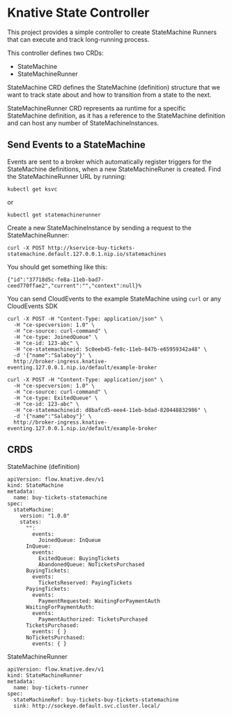 # Knative State Controller

This project provides a simple controller to create StateMachine Runners that can execute and track long-running process.

This controller defines two CRDs:
- StateMachine
- StateMachineRunner

StateMachine CRD defines the StateMachine (definition) structure that we want to track state about and how to transition from a state to the next.

StateMachineRunner CRD represents aa runtime for a specific StateMachine definition, as it has a reference to the StateMachine definition and can host any number of StateMachineInstances.

## Send Events to a StateMachine

Events are sent to a broker which automatically register triggers for the StateMachine definitions, when a new StateMachineRuner is created.
Find the StateMachineRunner URL by running:
```bigquery
kubectl get ksvc 
```
or
```bigquery
kubectl get statemachinerunner
```
Create a new StateMachineInstance by sending a request to the StateMachineRunner:

```
curl -X POST http://kservice-buy-tickets-statemachine.default.127.0.0.1.nip.io/statemachines

```

You should get something like this:
```
{"id":"37718d5c-fe8a-11eb-bad7-ceed770ffae2","current":"","context":null}%
```

You can send CloudEvents to the example StateMachine using `curl` or any CloudEvents SDK


```
curl -X POST -H "Content-Type: application/json" \
  -H "ce-specversion: 1.0" \
  -H "ce-source: curl-command" \
  -H "ce-type: JoinedQueue" \
  -H "ce-id: 123-abc" \
  -H "ce-statemachineid: 5c0eeb45-fe8c-11eb-847b-e65959342a48" \
  -d '{"name":"Salaboy"}' \
  http://broker-ingress.knative-eventing.127.0.0.1.nip.io/default/example-broker

```

```
curl -X POST -H "Content-Type: application/json" \
  -H "ce-specversion: 1.0" \
  -H "ce-source: curl-command" \
  -H "ce-type: ExitedQueue" \
  -H "ce-id: 123-abc" \
  -H "ce-statemachineid: d8bafcd5-eee4-11eb-bdad-820448832986" \
  -d '{"name":"Salaboy"}' \
  http://broker-ingress.knative-eventing.127.0.0.1.nip.io/default/example-broker
```

## CRDS

StateMachine (definition)
```
apiVersion: flow.knative.dev/v1
kind: StateMachine
metadata:
  name: buy-tickets-statemachine
spec:
  stateMachine:
    version: "1.0.0"
    states:
      "":
        events:
          JoinedQueue: InQueue
      InQueue:
        events:
          ExitedQueue: BuyingTickets
          AbandonedQueue: NoTicketsPurchased
      BuyingTickets:
        events:
          TicketsReserved: PayingTickets
      PayingTickets:
        events:
          PaymentRequested: WaitingForPaymentAuth
      WaitingForPaymentAuth:
        events:
          PaymentAuthorized: TicketsPurchased
      TicketsPurchased:
        events: { }
      NoTicketsPurchased:
        events: { }

```

StateMachineRunner

```
apiVersion: flow.knative.dev/v1
kind: StateMachineRunner
metadata:
  name: buy-tickets-runner
spec:
  stateMachineRef: buy-tickets-buy-tickets-statemachine
  sink: http://sockeye.default.svc.cluster.local/
```
